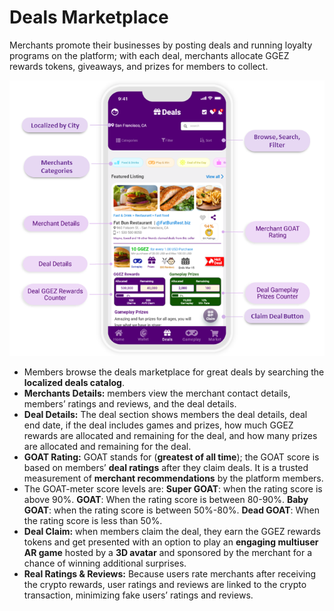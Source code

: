 # Deals Marketplace

Merchants promote their businesses by posting deals and running loyalty programs on the platform; with each deal, merchants allocate GGEZ rewards tokens, giveaways, and prizes for members to collect.

![](../../.gitbook/assets/image.png)

* Members browse the deals marketplace for great deals by searching the **localized deals catalog**.
* **Merchants Details:** members view the merchant contact details, members’ ratings and reviews, and the deal details.
* **Deal Details:** The deal section shows members the deal details, deal end date, if the deal includes games and prizes, how much GGEZ rewards are allocated and remaining for the deal, and how many prizes are allocated and remaining for the deal.
* **GOAT Rating:** GOAT stands for (**greatest of all time**); the GOAT score is based on members’ **deal ratings** after they claim deals. It is a trusted measurement of **merchant recommendations** by the platform members.
* The GOAT-meter score levels are: **Super GOAT**: when the rating score is above 90%. **GOAT**: When the rating score is between 80-90%. **Baby GOAT**: when the rating score is between 50%-80%. **Dead GOAT**: When the rating score is less than 50%.
* **Deal Claim:** when members claim the deal, they earn the GGEZ rewards tokens and get presented with an option to play an **engaging multiuser AR game** hosted by a **3D avatar** and sponsored by the merchant for a chance of winning additional surprises.
* **Real Ratings & Reviews:** Because users rate merchants after receiving the crypto rewards, user ratings and reviews are linked to the crypto transaction, minimizing fake users’ ratings and reviews.
